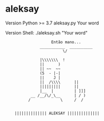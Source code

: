 # aleksay

Version Python >= 3.7 aleksay.py Your word

Version Shell: ./aleksay.sh "Your word"


			            Então mano...
			       ___________  __________
			                 \/

			       |\\\\\\\  !
			       ||      )
			       || ~~  ~~
			       (5  - |-|
			       ||    J |
			       ||  /\\\\      ||
			       |||||||||      ||
			       |__  |         | ]]]
			   __ /__/\/_\__      | / )
			  /             \     /  /


		|||||||||||||| ALEKSAY ||||||||||||||



